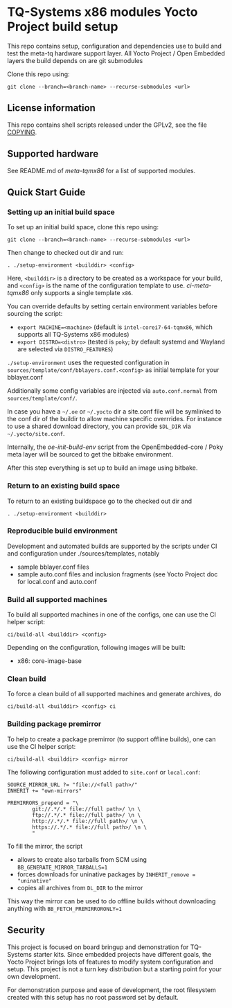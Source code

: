 # TQ-Systems x86 modules Yocto Project build setup

This repo contains setup, configuration and dependencies use to build and test
the meta-tq hardware support layer. All Yocto Project / Open Embedded layers
the build depends on are git submodules

Clone this repo using:
```
git clone --branch=<branch-name> --recurse-submodules <url>
```

## License information

This repo contains shell scripts released under the GPLv2, see the file
[COPYING](COPYING).

## Supported hardware

See README.md of *meta-tqmx86* for a list of supported modules.

## Quick Start Guide

### Setting up an initial build space

To set up an initial build space, clone this repo using:
```
git clone --branch=<branch-name> --recurse-submodules <url>
```

Then change to checked out dir and run:
```
. ./setup-environment <builddir> <config>
```
Here, `<builddir>` is a directory to be created as a workspace for your build,
and `<config>` is the name of the configuration template to use.
*ci-meta-tqmx86* only supports a single template `x86`.

You can override defaults by setting certain environment variables before
sourcing the script:

* `export MACHINE=<machine>` (default is `intel-corei7-64-tqmx86`, which
  supports all TQ-Systems x86 modules)
* `export DISTRO=<distro>` (tested is `poky`; by default systemd and Wayland are
  selected via `DISTRO_FEATURES`)

`./setup-environment` uses the requested configuration in
`sources/template/conf/bblayers.conf.<config>` as initial template for your
bblayer.conf

Additionally some config variables are injected via `auto.conf.normal` from
`sources/template/conf/`.

In case you have a `~/.oe` or `~/.yocto` dir a site.conf file will be symlinked
to the conf dir of the buildir to allow machine specific overrrides. For
instance to use a shared download directory, you can provide `$DL_DIR` via
`~/.yocto/site.conf`.

Internally, the *oe-init-build-env* script from the OpenEmbedded-core / Poky
meta layer will be sourced to get the bitbake environment.

After this step everything is set up to build an image using bitbake.

### Return to an existing build space

To return to an existing buildspace go to the checked out dir and
```
. ./setup-environment <builddir>
```

### Reproducible build environment

Development and automated builds are supported by the scripts under CI and
configuration under ./sources/templates, notably

- sample bblayer.conf files
- sample auto.conf files and inclusion fragments (see Yocto Project doc for
  local.conf and auto.conf

### Build all supported machines

To build all supported machines in one of the configs, one can
use the CI helper script:
```
ci/build-all <builddir> <config>
```

Depending on the configuration, following images will be built:

* x86: core-image-base

### Clean build

To force a clean build of all supported machines and generate archives, do
```
ci/build-all <builddir> <config> ci
```

### Building package premirror

To help to create a package premirror (to support offline builds),
one can use the CI helper script:
```
ci/build-all <builddir> <config> mirror
```

The following configuration must added to `site.conf` or `local.conf`:
```
SOURCE_MIRROR_URL ?= "file://<full path>/"
INHERIT += "own-mirrors"

PREMIRRORS_prepend = "\
        git://.*/.* file://full path>/ \n \
        ftp://.*/.* file://full path>/ \n \
        http://.*/.* file://full path>/ \n \
        https://.*/.* file://full path>/ \n \
        "
```

To fill the mirror, the script

- allows to create also tarballs from SCM using `BB_GENERATE_MIRROR_TARBALLS=1`
- forces downloads for uninative packages by `INHERIT_remove = "uninative"`
- copies all archives from `DL_DIR` to the mirror

This way the mirror can be used to do offline builds without downloading
anything with `BB_FETCH_PREMIRRORONLY=1`

## Security

This project is focused on board bringup and demonstration for TQ-Systems
starter kits. Since embedded projects have different goals, the Yocto Project
brings lots of features to modify system configuration and setup. This project
is not a turn key distribution but a starting point for your own development.

For demonstration purpose and ease of development, the root filesystem created
with this setup has no root password set by default.

